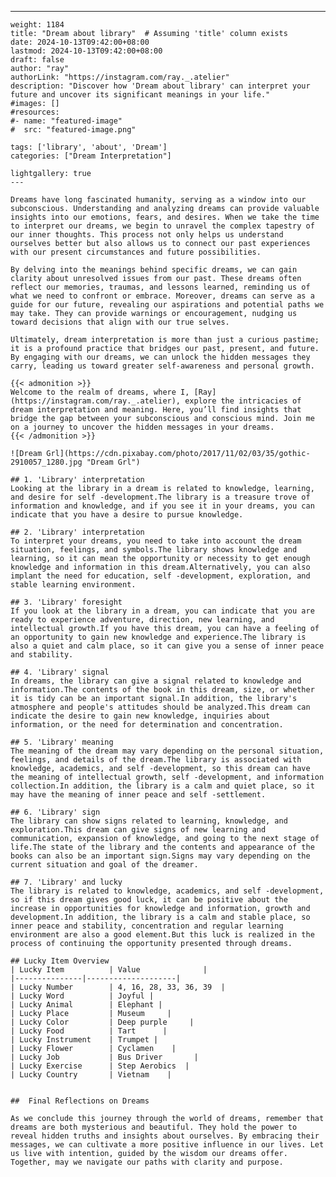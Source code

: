 ---
    weight: 1184
    title: "Dream about library"  # Assuming 'title' column exists
    date: 2024-10-13T09:42:00+08:00
    lastmod: 2024-10-13T09:42:00+08:00
    draft: false
    author: "ray"
    authorLink: "https://instagram.com/ray._.atelier"
    description: "Discover how 'Dream about library' can interpret your future and uncover its significant meanings in your life."
    #images: []
    #resources:
    #- name: "featured-image"
    #  src: "featured-image.png"
    
    tags: ['library', 'about', 'Dream']
    categories: ["Dream Interpretation"]
    
    lightgallery: true
    ---
    
    Dreams have long fascinated humanity, serving as a window into our subconscious. Understanding and analyzing dreams can provide valuable insights into our emotions, fears, and desires. When we take the time to interpret our dreams, we begin to unravel the complex tapestry of our inner thoughts. This process not only helps us understand ourselves better but also allows us to connect our past experiences with our present circumstances and future possibilities.
    
    By delving into the meanings behind specific dreams, we can gain clarity about unresolved issues from our past. These dreams often reflect our memories, traumas, and lessons learned, reminding us of what we need to confront or embrace. Moreover, dreams can serve as a guide for our future, revealing our aspirations and potential paths we may take. They can provide warnings or encouragement, nudging us toward decisions that align with our true selves.
    
    Ultimately, dream interpretation is more than just a curious pastime; it is a profound practice that bridges our past, present, and future. By engaging with our dreams, we can unlock the hidden messages they carry, leading us toward greater self-awareness and personal growth.
    
    {{< admonition >}}
    Welcome to the realm of dreams, where I, [Ray](https://instagram.com/ray._.atelier), explore the intricacies of dream interpretation and meaning. Here, you’ll find insights that bridge the gap between your subconscious and conscious mind. Join me on a journey to uncover the hidden messages in your dreams.
    {{< /admonition >}}
    
    ![Dream Grl](https://cdn.pixabay.com/photo/2017/11/02/03/35/gothic-2910057_1280.jpg "Dream Grl")
    
    ## 1. 'Library' interpretation
    Looking at the library in a dream is related to knowledge, learning, and desire for self -development.The library is a treasure trove of information and knowledge, and if you see it in your dreams, you can indicate that you have a desire to pursue knowledge.
    
    ## 2. 'Library' interpretation
    To interpret your dreams, you need to take into account the dream situation, feelings, and symbols.The library shows knowledge and learning, so it can mean the opportunity or necessity to get enough knowledge and information in this dream.Alternatively, you can also implant the need for education, self -development, exploration, and stable learning environment.
    
    ## 3. 'Library' foresight
    If you look at the library in a dream, you can indicate that you are ready to experience adventure, direction, new learning, and intellectual growth.If you have this dream, you can have a feeling of an opportunity to gain new knowledge and experience.The library is also a quiet and calm place, so it can give you a sense of inner peace and stability.
    
    ## 4. 'Library' signal
    In dreams, the library can give a signal related to knowledge and information.The contents of the book in this dream, size, or whether it is tidy can be an important signal.In addition, the library's atmosphere and people's attitudes should be analyzed.This dream can indicate the desire to gain new knowledge, inquiries about information, or the need for determination and concentration.
    
    ## 5. 'Library' meaning
    The meaning of the dream may vary depending on the personal situation, feelings, and details of the dream.The library is associated with knowledge, academics, and self -development, so this dream can have the meaning of intellectual growth, self -development, and information collection.In addition, the library is a calm and quiet place, so it may have the meaning of inner peace and self -settlement.
    
    ## 6. 'Library' sign
    The library can show signs related to learning, knowledge, and exploration.This dream can give signs of new learning and communication, expansion of knowledge, and going to the next stage of life.The state of the library and the contents and appearance of the books can also be an important sign.Signs may vary depending on the current situation and goal of the dreamer.
    
    ## 7. 'Library' and lucky
    The library is related to knowledge, academics, and self -development, so if this dream gives good luck, it can be positive about the increase in opportunities for knowledge and information, growth and development.In addition, the library is a calm and stable place, so inner peace and stability, concentration and regular learning environment are also a good element.But this luck is realized in the process of continuing the opportunity presented through dreams.
    
    ## Lucky Item Overview
    | Lucky Item          | Value              |
    |---------------|--------------------|
    | Lucky Number        | 4, 16, 28, 33, 36, 39  |
    | Lucky Word          | Joyful |
    | Lucky Animal        | Elephant |
    | Lucky Place         | Museum     |
    | Lucky Color         | Deep purple     |
    | Lucky Food          | Tart      |
    | Lucky Instrument    | Trumpet |
    | Lucky Flower        | Cyclamen    |
    | Lucky Job           | Bus Driver       |
    | Lucky Exercise      | Step Aerobics  |
    | Lucky Country       | Vietnam    |
    
    
    ##  Final Reflections on Dreams
    
    As we conclude this journey through the world of dreams, remember that dreams are both mysterious and beautiful. They hold the power to reveal hidden truths and insights about ourselves. By embracing their messages, we can cultivate a more positive influence in our lives. Let us live with intention, guided by the wisdom our dreams offer. Together, may we navigate our paths with clarity and purpose.
    